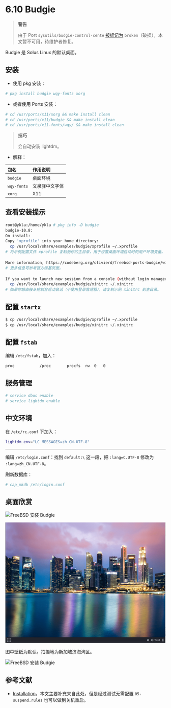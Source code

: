 # 6.10 Budgie

>**警告**
>
>由于 Port `sysutils/budgie-control-cente` [被标记为](https://www.freshports.org/sysutils/budgie-control-center/) `broken`（破损），本文暂不可用，待维护者修复。


Budgie 是 Solus Linux 的默认桌面。

## 安装

- 使用 pkg 安装：

```sh
# pkg install budgie wqy-fonts xorg
```

- 或者使用 Ports 安装：

```sh
# cd /usr/ports/x11/xorg && make install clean
# cd /usr/ports/x11/budgie && make install clean
# cd /usr/ports/x11-fonts/wqy/ && make install clean
```

>**技巧**
>
>会自动安装 lightdm。

- 解释：

| 包名             | 作用说明                                                  |
|:------------------|:--------------------------|
| `budgie`         | 桌面环境 |
| `wqy-fonts`      | 文泉驿中文字体                                          |
|`xorg`|X11|

## 查看安装提示

```sh
root@ykla:/home/ykla # pkg info -D budgie
budgie-10.8:
On install:
Copy 'xprofile' into your home directory:
  cp /usr/local/share/examples/budgie/xprofile ~/.xprofile
# 将示例配置文件 xprofile 复制到你的主目录，用于设置桌面环境启动时的用户环境变量。

More information, https://codeberg.org/olivierd/freebsd-ports-budgie/wiki
# 更多信息可参考官方维基页面。

If you want to launch new session from a console (without login manager)
  cp /usr/local/share/examples/budgie/xinitrc ~/.xinitrc
# 如果你想直接从控制台启动会话（不使用登录管理器），请复制示例 xinitrc 到主目录。
```

## 配置 `startx`

```sh
$ cp /usr/local/share/examples/budgie/xprofile ~/.xprofile
$ cp /usr/local/share/examples/budgie/xinitrc ~/.xinitrc
```

## 配置 `fstab`

编辑 `/etc/fstab`，加入：

```sh
proc           /proc       procfs  rw  0   0
```

## 服务管理

```sh
# service dbus enable
# service lightdm enable
```

## 中文环境

在 `/etc/rc.conf` 下加入：

```sh
lightdm_env="LC_MESSAGES=zh_CN.UTF-8" 
```

---

编辑 `/etc/login.conf`：找到 `default:\` 这一段，把 `:lang=C.UTF-8` 修改为 `:lang=zh_CN.UTF-8`。

刷新数据库：

```sh
# cap_mkdb /etc/login.conf
```

## 桌面欣赏

![FreeBSD 安装 Budgie](../.gitbook/assets/budgie1.png)

![FreeBSD 安装 Budgie](../.gitbook/assets/budgie2.png)

图中壁纸为默认。拍摄地为新加坡滨海湾区。

![FreeBSD 安装 Budgie](../.gitbook/assets/budgie3.png)

## 参考文献

- [Installation](https://codeberg.org/olivierd/freebsd-ports-budgie/wiki/Installation)，本文主要补充来自此处，但是经过测试无需配置 `05-suspend.rules` 也可以做到关机重启。
